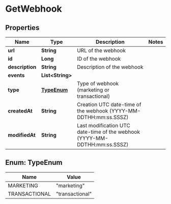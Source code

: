 
# GetWebhook

## Properties
Name | Type | Description | Notes
------------ | ------------- | ------------- | -------------
**url** | **String** | URL of the webhook | 
**id** | **Long** | ID of the webhook | 
**description** | **String** | Description of the webhook | 
**events** | **List&lt;String&gt;** |  | 
**type** | [**TypeEnum**](#TypeEnum) | Type of webhook (marketing or transactional) | 
**createdAt** | **String** | Creation UTC date-time of the webhook (YYYY-MM-DDTHH:mm:ss.SSSZ) | 
**modifiedAt** | **String** | Last modification UTC date-time of the webhook (YYYY-MM-DDTHH:mm:ss.SSSZ) | 


<a name="TypeEnum"></a>
## Enum: TypeEnum
Name | Value
---- | -----
MARKETING | &quot;marketing&quot;
TRANSACTIONAL | &quot;transactional&quot;



